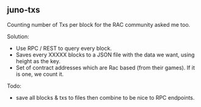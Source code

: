 ## juno-txs
Counting number of Txs per block for the RAC community asked me too.

Solution:
- Use RPC / REST to query every block.
- Saves every XXXXX blocks to a JSON file with the data we want, using height as the key.
- Set of contract addresses which are Rac based (from their games). If it is one, we count it.

Todo:
- save all blocks & txs to files then combine to be nice to RPC endpoints.